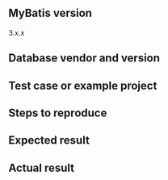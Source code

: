 <!--
❌ 不要在这里问问题❗️
⭕️ 请使用英文将您的问题发送到邮件列表： 
https://groups.google.com/group/mybatis-user
或在 Stack Overflow 进行提问，并带上 'mybatis' 标签：
https://stackoverflow.com/questions/ask?tags=mybatis
在这里的提问将会被直接关闭。

Question?
======================
Please use the mailing list. http://groups.google.com/group/mybatis-user
Or Stack Overflow with 'mybatis' tag. https://stackoverflow.com/questions/ask?tags=mybatis
Questions on this tracker will be closed without comment.

Bug report?
======================
Please fill out the BUG REPORT FORM below.

To fix a bug, we need to reproduce it first.
And we spend a lot of time just trying to reproduce the reported problem, so please consider creating a failing test case or an example project.

- How to create a test case : https://github.com/mybatis/mybatis-3/wiki/Unit-Test
- How to create a good example : http://sscce.org
- How to upload your project to GitHub: https://help.github.com/articles/adding-an-existing-project-to-github-using-the-command-line/

Feature request?
=======================
- Please delete the BUG REPORT FORM below and describe the feature.
- It is a good idea to discuss your changes on the mailing list to get feedback from the community. http://groups.google.com/group/mybatis-user
- If you have a patch with unit tests, send a pull request. Please see the wiki page : https://github.com/mybatis/mybatis-3/wiki/Contribute
-->

<!-- BUG REPORT FORM -->

## MyBatis version
3.x.x

## Database vendor and version

## Test case or example project

## Steps to reproduce

## Expected result

## Actual result

